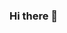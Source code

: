 ### Hi there 👋

<!--
**lfparizzi/lfparizzi** is a ✨ _special_ ✨ repository because its `README.md` (this file) appears on your GitHub profile.

<b>👨🏻‍💻 Hello there, I'm Luiz Fernando Parizzi! <b>
Currently, I'm a Science Computer student and intend to learn and master new technologies.

🔗 My links and contact:
<a href="https://www.linkedin.com/in/luiz-fernando-parizzi/"><img scr="https://img.shields.io/badge/LinkedIn-0077B5?style=for-the-badge&logo=linkedin&logoColor=white" alt="This is my LinkedIn profile"></a>
<a href="https://discordapp.com/users/141905504241713152"><img scr="https://img.shields.io/badge/Discord-7289DA?style=for-the-badge&logo=discord&logoColor=white" alt="This is my Discord profile"></a>

🚀 My skills:
